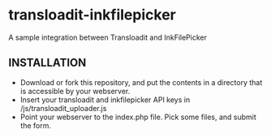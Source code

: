 transloadit-inkfilepicker
=========================

A sample integration between Transloadit and InkFilePicker

## INSTALLATION

* Download or fork this repository, and put the contents in a directory that is accessible by your webserver.
* Insert your transloadit and inkfilepicker API keys in /js/transloadit_uploader.js
* Point your webserver to the index.php file. Pick some files, and submit the form.
